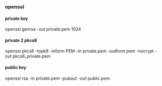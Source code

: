 
### openssl

#### private key
openssl genrsa -out private.pem 1024

#### private 2 pkcs8
openssl pkcs8 -topk8 -inform PEM -in private.pem -outform pem -nocrypt -out pkcs8_private.pem

#### public key
openssl rsa -in private.pem -pubout -out public.pem